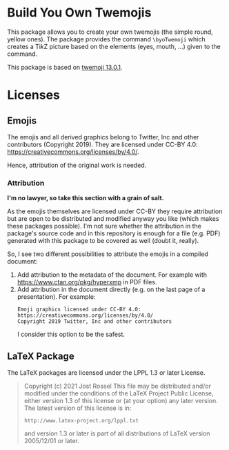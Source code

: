 # Build You Own Twemojis

This package allows you to create your own twemojis (the simple round, yellow ones).
The package provides the command `\byoTwemoji` which creates a Ti*k*Z picture based on the elements (eyes, mouth, ...) given to the command.

This package is based on [twemoji 13.0.1](https://github.com/twitter/twemoji/releases/tag/v13.0.1).

# Licenses

## Emojis

The emojis and all derived graphics belong to Twitter, Inc and other contributors (Copyright 2019).
They are licensed under CC-BY 4.0: https://creativecommons.org/licenses/by/4.0/.

Hence, attribution of the original work is needed.

### Attribution

**I'm no lawyer, so take this section with a grain of salt.**

As the emojis themselves are licensed under CC-BY they require attribution but are open to be distributed and modified anyway you like (which makes these packages possible).
I'm not sure whether the attribution in the package's source code and in this repository is enough for a file (e.g. PDF) generated with this package to be covered as well (doubt it, really).

So, I see two different possibilities to attribute the emojis in a compiled document:

1. Add attribution to the metadata of the document.
   For example with <https://www.ctan.org/pkg/hyperxmp> in PDF files.
2. Add attribution in the document directly (e.g. on the last page of a presentation).
   For example:
   ```
   Emoji graphics licensed under CC-BY 4.0: https://creativecommons.org/licenses/by/4.0/
   Copyright 2019 Twitter, Inc and other contributors
   ```
   I consider this option to be the safest.

## LaTeX Package

The LaTeX packages are licensed under the LPPL 1.3 or later License.

> Copyright (c) 2021 Jost Rossel
> This file may be distributed and/or modified under the
> conditions of the LaTeX Project Public License, either
> version 1.3 of this license or (at your option) any later
> version. The latest version of this license is in:
>
>     http://www.latex-project.org/lppl.txt
>
> and version 1.3 or later is part of all distributions of
> LaTeX version 2005/12/01 or later.
